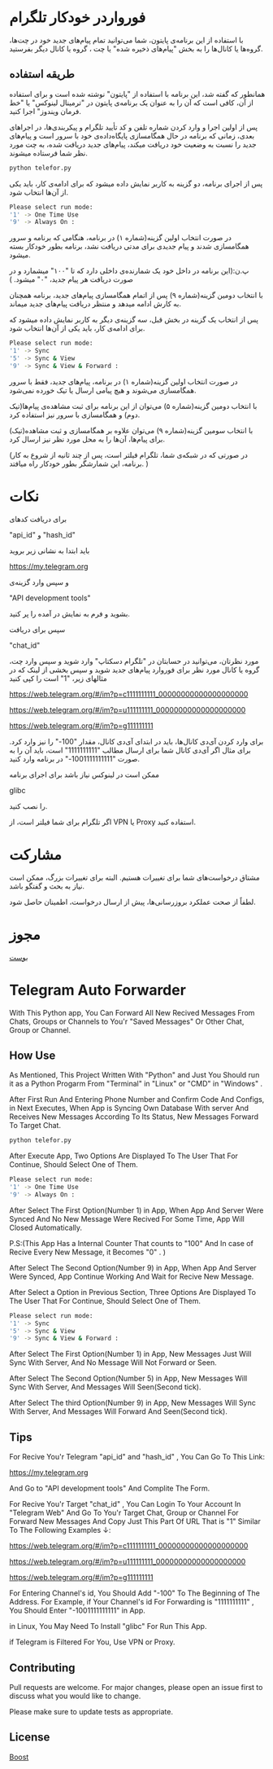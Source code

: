 # فورواردر خودکار تلگرام

با استفاده از این برنامه‌ی پایتون، شما می‌توانید تمام پیام‌های جدید خود در چت‌ها، گروه‌ها یا کانال‌ها را به بخش "پیام‌های ذخیره شده" یا چت ، گروه یا کانال دیگر بفرستید.


## طریقه استفاده
همانطور که گفته شد، این برنامه با استفاده از "پایتون" نوشته شده است و برای استفاده از آن، کافی است که آن را به عنوان یک برنامه‌ی پایتون در "ترمینال لینوکس" یا "خط فرمان ویندوز" اجرا کنید.

پس از اولین اجرا و وارد کردن شماره تلفن و کد تأیید تلگرام و پیکربندی‌ها، در اجراهای بعدی، زمانی که برنامه در حال همگامسازی پایگاه‌داده‌ی خود با سرور است و پیام‌های جدید را نسبت به وضعیت خود دریافت میکند، پیام‌های جدید دریافت شده، به چت مورد نظر شما فرستاده میشوند.

```bash
python telefor.py
```

پس از اجرای برنامه، دو گزینه به کاربر نمایش داده میشود که برای ادامه‌ی کار، باید یکی از آن‌ها انتخاب شود.

```bash
Please select run mode:
'1' -> One Time Use
'9' -> Always On : 
```

در صورت انتخاب اولین گزینه(شماره ۱) در برنامه، هنگامی که برنامه و سرور همگامسازی شدند و پیام جدیدی برای مدتی دریافت نشد، برنامه بطور خودکار بسته میشود.

پ.ن:(این برنامه در داخل خود یک شمارنده‌ی داخلی دارد که تا "۱۰۰" میشمارد و در صورت دریافت هر پیام جدید، "۰" میشود. )

با انتخاب دومین گزینه(شماره ۹) پس از اتمام همگامسازی پیام‌های جدید، برنامه همچنان به کارش ادامه میدهد و منتظر دریافت پیام‌های جدید میماند.


پس از انتخاب یک گزینه در بخش قبل، سه گزینه‌ی دیگر به کاربر نمایش داده میشود که برای ادامه‌ی کار، باید یکی از آن‌ها انتخاب شود.

```bash
Please select run mode:
'1' -> Sync
'5' -> Sync & View
'9' -> Sync & View & Forward :
```

در صورت انتخاب اولین گزینه(شماره ۱) در برنامه، پیام‌های جدید، فقط با سرور همگامسازی می‌شوند و هیچ پیامی ارسال یا تیک خورده نمی‌شود.

با انتخاب دومین گزینه(شماره ۵) می‌توان از این برنامه برای ثبت مشاهده‌ی پیام‌ها(تیک دوم) و همگامسازی با سرور نیز استفاده کرد.

با انتخاب سومین گزینه(شماره ۹) می‌توان علاوه بر همگامسازی و ثبت مشاهده(تیک) برای پیام‌ها، آن‌ها را به محل مورد نظر نیز ارسال کرد.



(در صورتی که در شبکه‌ی شما، تلگرام فیلتر است، پس از چند ثانیه از شروع به کار برنامه، این شمارشگر بطور خودکار راه میافتد. )

# نکات
برای دریافت کدهای

"api_id" و "hash_id"

باید ابتدا به نشانی زیر بروید

https://my.telegram.org

و سپس وارد گزینه‌ی

"API development tools"

بشوید و فرم به نمایش در آمده را پر کنید.


سپس برای دریافت

"chat_id"

مورد نظرتان، می‌توانید در حسابتان در "تلگرام دسکتاپ" وارد شوید و سپس وارد چت، گروه یا کانال مورد نظر برای فوروارد پیام‌های جدید شوید و سپس بخشی از لینک که در مثالهای زیر، "1" است را کپی کنید

https://web.telegram.org/#/im?p=c1111111111_00000000000000000000

https://web.telegram.org/#/im?p=u111111111_00000000000000000000

https://web.telegram.org/#/im?p=g111111111

برای وارد کردن آی‌دی کانال‌ها، باید در ابتدای آی‌دی کانال، مقدار "100-" را نیز وارد کرد. برای مثال اگر آی‌دی کانال شما برای ارسال مطالب "1111111111" است، باید آن را به صورت "1001111111111-" در برنامه وارد کنید.

ممکن است در لینوکس نیاز باشد برای اجرای برنامه

glibc

را نصب کنید.

اگر تلگرام برای شما فیلتر است، از VPN یا Proxy استفاده کنید.

# مشارکت
مشتاق درخواست‌های شما برای تغییرات هستیم. البته برای تغییرات بزرگ، ممکن است نیاز به بحث و گفتگو باشد.

لطفاً از صحت عملکرد بروزرسانی‌ها، پیش از ارسال درخواست، اطمینان حاصل شود.

# مجوز
[بوست](https://choosealicense.com/licenses/bsl-1.0/)

#

# Telegram Auto Forwarder

With This Python app, You Can Forward All New Recived Messages From Chats, Groups or Channels to You'r "Saved Messages" Or Other Chat, Group or Channel.


## How Use

As Mentioned, This Project Written With "Python" and Just You Should run it as a Python Progarm From "Terminal" in "Linux" or "CMD" in "Windows" .

After First Run And Entering Phone Number and Confirm Code And Configs, in Next Executes, When App is Syncing Own Database With server And Receives New Messages According To Its Status, New Messages Forward To Target Chat.

```bash
python telefor.py
```
After Execute App, Two Options Are Displayed To The User That For Continue, Should Select One of Them.

```bash
Please select run mode:
'1' -> One Time Use
'9' -> Always On : 
```

After Select The First Option(Number 1) in App, When App And Server Were Synced And No New Message Were Recived For Some Time, App Will Closed Automatically.

P.S:(This App Has a Internal Counter That counts to "100" And In case of Recive Every New Message, it Becomes "0" . )

After Select The Second Option(Number 9) in App, When App And Server Were Synced, App Continue Working And Wait for Recive New Message.

After Select a Option in Previous Section, Three Options Are Displayed To The User That For Continue, Should Select One of Them.

```bash
Please select run mode:
'1' -> Sync
'5' -> Sync & View
'9' -> Sync & View & Forward :
```

After Select The First Option(Number 1) in App, New Messages Just Will Sync With Server, And No Message Will Not Forward or Seen.

After Select The Second Option(Number 5) in App,  New Messages Will Sync With Server, And Messages Will Seen(Second tick).

After Select The third Option(Number 9) in App,  New Messages Will Sync With Server, And Messages Will Forward And Seen(Second tick).

## Tips

For Recive You'r Telegram "api_id" and "hash_id" , You Can Go To This Link:

https://my.telegram.org

And Go to "API development tools" And Complite The Form. 

For Recive You'r Target "chat_id" , You Can Login To Your Account In "Telegram Web" And Go To You'r Target Chat, Group or Channel For Forward New Messages And Copy Just This Part Of URL That is "1" Similar To The Following Examples ↓:

https://web.telegram.org/#/im?p=c1111111111_00000000000000000000

https://web.telegram.org/#/im?p=u111111111_00000000000000000000

https://web.telegram.org/#/im?p=g111111111


For Entering Channel's id, You Should Add "-100" To The Beginning of The Address. For Example, if Your Channel's id For Forwarding is "1111111111" , You Should Enter "-1001111111111" in App.

in Linux, You May Need To Install "glibc" For Run This App.

if Telegram is Filtered For You, Use VPN or Proxy.

## Contributing
Pull requests are welcome. For major changes, please open an issue first to discuss what you would like to change.

Please make sure to update tests as appropriate.

## License
[Boost](https://choosealicense.com/licenses/bsl-1.0/)
